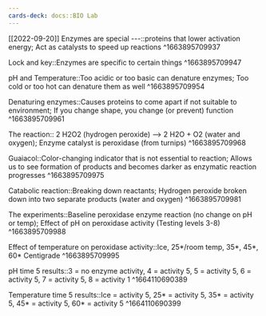 ```yaml
---
cards-deck: docs::BIO Lab
---
```


[[2022-09-20]]
Enzymes are special ---::proteins that lower activation energy; Act as catalysts to speed up reactions
^1663895709937

Lock and key::Enzymes are specific to certain things
^1663895709947

pH and Temperature::Too acidic or too basic can denature enzymes; Too cold or too hot can denature them as well
^1663895709954

Denaturing enzymes::Causes proteins to come apart if not suitable to environment; If you change shape, you change (or prevent) function
^1663895709961

The reaction:: 2 H2O2 (hydrogen peroxide) --> 2 H2O + O2 (water and oxygen); Enzyme catalyst is peroxidase (from turnips)
^1663895709968

Guaiacol::Color-changing indicator that is not essential to reaction; Allows us to see formation of products and becomes darker as enzymatic reaction progresses
^1663895709975

Catabolic reaction::Breaking down reactants; Hydrogen peroxide broken down into two separate products (water and oxygen)
^1663895709981

The experiments::Baseline peroxidase enzyme reaction (no change on pH or temp); Effect of pH on peroxidase activity (Testing levels 3-8)
^1663895709988

Effect of temperature on peroxidase activity::Ice, 25*/room temp, 35*, 45*, 60* Centigrade
^1663895709995

pH time 5 results::3 = no enzyme activity, 4 = activity 5, 5 = activity 5, 6 = activity 5, 7 = activity 5, 8 = activity 1
^1664110690389

Temperature time 5 results::Ice = activity 5, 25* = activity 5, 35* = activity 5, 45* = activity 5, 60* = activity 5
^1664110690399

